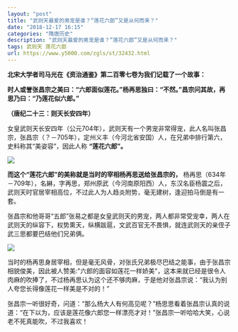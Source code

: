```yaml
---
layout: "post"
title: "武则天最爱的男宠是谁？“莲花六郎”又是从何而来？"
date: "2018-12-17 16:15"
categories: "隋唐历史"
description: "武则天最爱的男宠是谁？“莲花六郎”又是从何而来？"
tags: 武则天 莲花六郎
url: https://www.y5000.com/zgls/st/32432.html
---
```






**北宋大学者司马光在《资治通鉴》第二百零七卷为我们记载了一个故事：**

 **时人或誉张昌宗之美曰：“六郎面似莲花。”杨再思独曰：“不然。”昌宗问其故，再思乃曰：“乃莲花似六郎。”**

 **（唐纪二十三：则天长安四年）**

女皇武则天长安四年（公元704年），武则天有一个男宠非常得宠，此人名叫张昌宗，张昌宗（？－705年），定州义丰（今河北省安国）人，在兄弟中排行第六，史料称其“美姿容”，因此人称
**“莲花六郎”。**

 **![](https://img.y5000.com/uploads/allimg/180904/14-1PZ4153519A3.jpg)**

 **而这个“莲花六郎”的美称就是当时的宰相杨再思送给张昌宗的，**
杨再思（634年－709年），名綝，字再思，郑州原武（今河南原阳西）人，东汉名臣杨震之后，武则天时官居宰相高位，不过此人为人趋炎附势，毫无建树，逢迎拍马倒是有一套。

张昌宗和他哥哥“五郎”张易之都是女皇武则天的男宠，两人都非常受宠幸，两人在武则天的纵容下，权势熏天，纵横跋扈，文武百官无不畏惧，就连武则天的亲侄子武三思都要巴结他们兄弟俩。

![](https://img.y5000.com/uploads/allimg/180905/14-1PZ5141Q3529.jpg)

当时的杨再思身居宰相，但是毫无风骨，对张氏兄弟极尽巴结之能事，由于张昌宗相貌俊美，因此被人赞美:"六郎的面容如莲花一样娇美"，这本来就已经是很令人肉麻的吹捧了，不过杨再思认为这个还不够肉麻，于是他对张昌宗说：“我认为别人夸您长得像莲花一样美是不对的！”

张昌宗一听很好奇，问道：“那么杨大人有何高见呢？”杨思思看着张昌宗认真的说道：“在下以为，应该是莲花像六郎您一样漂亮才对！”张昌宗一听哈哈大笑，心说老不死真能吹，不过我喜欢！
